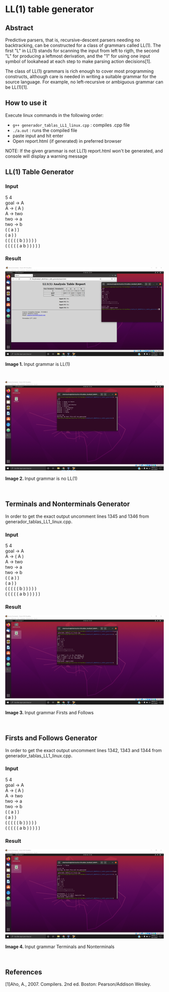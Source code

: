 # LL(1) table generator
## Abstract
Predictive parsers, that is, recursive-descent parsers needing no backtracking, can be constructed for a class of grammars called LL(1). The first "L" in LL(1) stands for scanning the input from left to rigth, the second "L" for producing a leftmost derivation, and the "1" for using one input symbol of lookahead at each step to make parsing action decisions[1].

The class of LL(1) grammars is rich enough to cover most programming constructs, although care is needed in writing a suitable grammar for the source language. For example, no left-recursive or ambiguous grammar can be LL(1)[1].

## How to use it
Execute linux commands in the following order:
- `g++ generador_tablas_LL1_linux.cpp` : compiles .cpp file
- `./a.out` : runs the compiled file
- paste input and hit enter
- Open report.html (if generated) in preferred browser

NOTE: If the given grammar is not LL(1) report.html won't be generated, and console will display a warning message

## LL(1) Table Generator
### Input
5 4 <br>
goal -> A <br>
A -> ( A ) <br>
A -> two <br>
two -> a <br>
two -> b <br>
( ( a ) ) <br>
( a ) ) <br>
( ( ( ( ( b ) ) ) ) ) <br>
( ( ( ( ( a b ) ) ) ) ) <br>

### Result
![screenshot.png](https://github.com/rcgc/LL1_table_generator/blob/master/screenshot.png)
<p><b>Image 1. </b>Input grammar is LL(1)</p><br>

![screenshot.png](https://github.com/rcgc/LL1_table_generator/blob/master/screenshot_NoLL1.png)
<p><b>Image 2. </b>Input grammar is no LL(1)</p><br>


## Terminals and Nonterminals Generator
In order to get the exact output uncomment lines 1345 and 1346 from generador_tablas_LL1_linux.cpp.
### Input
5 4 <br>
goal -> A <br>
A -> ( A ) <br>
A -> two <br>
two -> a <br>
two -> b <br>
( ( a ) ) <br>
( a ) ) <br>
( ( ( ( ( b ) ) ) ) ) <br>
( ( ( ( ( a b ) ) ) ) ) <br>

### Result
![screenshot.png](https://github.com/rcgc/LL1_table_generator/blob/master/screenshot_firsts_follows.png)
<p><b>Image 3. </b>Input grammar Firsts and Follows</p><br>

## Firsts and Follows Generator
In order to get the exact output uncomment lines 1342, 1343 and 1344 from generador_tablas_LL1_linux.cpp.
### Input
5 4 <br>
goal -> A <br>
A -> ( A ) <br>
A -> two <br>
two -> a <br>
two -> b <br>
( ( a ) ) <br>
( a ) ) <br>
( ( ( ( ( b ) ) ) ) ) <br>
( ( ( ( ( a b ) ) ) ) ) <br>

### Result
![screenshot.png](https://github.com/rcgc/LL1_table_generator/blob/master/screenshot_terminals_nonterminals.png)
<p><b>Image 4. </b>Input grammar Terminals and Nonterminals</p><br>

## References
[1]Aho, A., 2007. Compilers. 2nd ed. Boston: Pearson/Addison Wesley.
